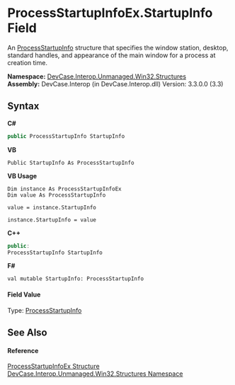 # ProcessStartupInfoEx.StartupInfo Field
 

An <a href="T_DevCase_Interop_Unmanaged_Win32_Structures_ProcessStartupInfo">ProcessStartupInfo</a> structure that specifies the window station, desktop, standard handles, and appearance of the main window for a process at creation time.

**Namespace:**&nbsp;<a href="N_DevCase_Interop_Unmanaged_Win32_Structures">DevCase.Interop.Unmanaged.Win32.Structures</a><br />**Assembly:**&nbsp;DevCase.Interop (in DevCase.Interop.dll) Version: 3.3.0.0 (3.3)

## Syntax

**C#**<br />
``` C#
public ProcessStartupInfo StartupInfo
```

**VB**<br />
``` VB
Public StartupInfo As ProcessStartupInfo
```

**VB Usage**<br />
``` VB Usage
Dim instance As ProcessStartupInfoEx
Dim value As ProcessStartupInfo

value = instance.StartupInfo

instance.StartupInfo = value
```

**C++**<br />
``` C++
public:
ProcessStartupInfo StartupInfo
```

**F#**<br />
``` F#
val mutable StartupInfo: ProcessStartupInfo
```


#### Field Value
Type: <a href="T_DevCase_Interop_Unmanaged_Win32_Structures_ProcessStartupInfo">ProcessStartupInfo</a>

## See Also


#### Reference
<a href="T_DevCase_Interop_Unmanaged_Win32_Structures_ProcessStartupInfoEx">ProcessStartupInfoEx Structure</a><br /><a href="N_DevCase_Interop_Unmanaged_Win32_Structures">DevCase.Interop.Unmanaged.Win32.Structures Namespace</a><br />